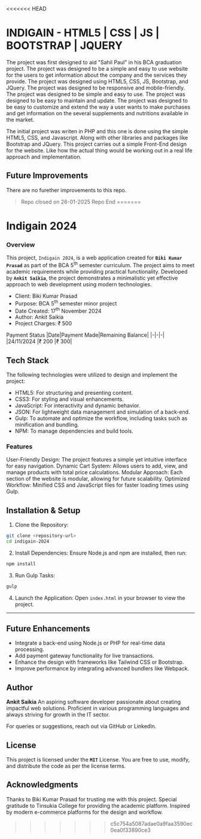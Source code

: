 <<<<<<< HEAD
# INDIGAIN - HTML5 | CSS | JS | BOOTSTRAP | JQUERY

The project was first designed to aid "Sahil Paul" in his BCA graduation project. The project was designed to be a simple and easy to use website for the users to get information about the company and the services they provide. The project was designed using HTML5, CSS, JS, Bootstrap, and JQuery. The project was designed to be responsive and mobile-friendly. The project was designed to be simple and easy to use. The project was designed to be easy to maintain and update. The project was designed to be easy to customize and extend the way a user wants to make purchases and get information on the several supplements and nutritions available in the market.

The initial project was writen in PHP and this one is done using the simple HTML5, CSS, and Javascript. Along with other libraries and packages like Bootstrap and JQuery. This project carries out a simple Front-End design for the website. Like how the actual thing would be working out in a real life approach and implementation.

## Future Improvements

There are no furether improvements to this repo.

> Repo closed on 26-01-2025
> Repo End
=======
# Indigain 2024
### Overview
This project, `Indigain 2024`, is a web application created for __`Biki Kumar Prasad`__ as part of the BCA 5<sup>th</sup> semester curriculum. The project aims to meet academic requirements while providing practical functionality. Developed by __`Ankit Saikia`__, the project demonstrates a minimalistic yet effective approach to web development using modern technologies.

- Client: Biki Kumar Prasad
- Purpose: BCA 5<sup>th</sup> semester minor project
- Date Created: 17<sup>th</sup> November 2024
- Author: Ankit Saikia
- Project Charges: ₹ 500

Payment Status
 |Date|Payment Made|Remaining Balance|
 |-|-|-|
 |24/11/2024	|₹ 200	|₹ 300|

## Tech Stack
The following technologies were utilized to design and implement the project:

- HTML5: For structuring and presenting content.
- CSS3: For styling and visual enhancements.
- JavaScript: For interactivity and dynamic behavior.
- JSON: For lightweight data management and simulation of a back-end.
- Gulp: To automate and optimize the workflow, including tasks such as minification and bundling.
- NPM: To manage dependencies and build tools.

### Features

User-Friendly Design: The project features a simple yet intuitive interface for easy navigation.
Dynamic Cart System: Allows users to add, view, and manage products with total price calculations.
Modular Approach: Each section of the website is modular, allowing for future scalability.
Optimized Workflow: Minified CSS and JavaScript files for faster loading times using Gulp.

## Installation & Setup
1. Clone the Repository:
```bash
git clone <repository-url>
cd indigain-2024
```

2. Install Dependencies: Ensure Node.js and npm are installed, then run:
```bash
npm install
```

3. Run Gulp Tasks:
```bash
gulp
```

4. Launch the Application: Open `index.html` in your browser to view the project.

---
## Future Enhancements
- Integrate a back-end using Node.js or PHP for real-time data processing.
- Add payment gateway functionality for live transactions.
- Enhance the design with frameworks like Tailwind CSS or Bootstrap.
- Improve performance by integrating advanced bundlers like Webpack.

## Author
__Ankit Saikia__
An aspiring software developer passionate about creating impactful web solutions. Proficient in various programming languages and always striving for growth in the IT sector.

For queries or suggestions, reach out via GitHub or LinkedIn.

## License
This project is licensed under the __`MIT`__ License. You are free to use, modify, and distribute the code as per the license terms.

## Acknowledgments
Thanks to Biki Kumar Prasad for trusting me with this project.
Special gratitude to Tinsukia College for providing the academic platform.
Inspired by modern e-commerce platforms for the design and workflow.
>>>>>>> c5c754a5087adae0a9faa3590ec0ea0f33890ce3
